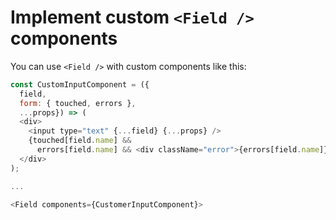 # Implement custom `<Field />` components

You can use `<Field />` with custom components like this:

```js
const CustomInputComponent = ({
  field,
  form: { touched, errors },
  ...props}) => (
  <div>
    <input type="text" {...field} {...props} />
    {touched[field.name] &&
      errors[field.name] && <div className="error">{errors[field.name]}</div>}
  </div>
);

...

<Field components={CustomerInputComponent}>
```
